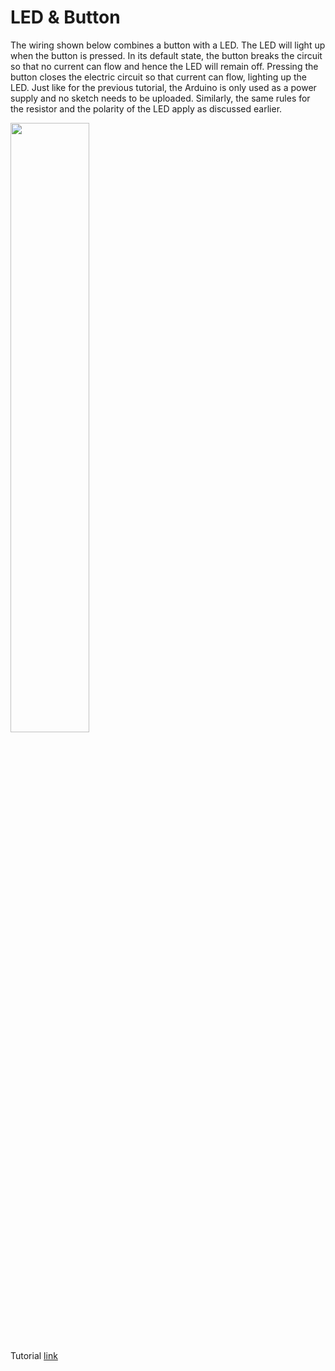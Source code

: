 # LED & Button

The wiring shown below combines a button with a LED. The LED will light up when the button is pressed.
In its default state, the button breaks the circuit so that no current can flow and hence the LED will
remain off. Pressing the button closes the electric circuit so that current can flow, lighting up the
LED. Just like for the previous
tutorial, the Arduino is only used as a power supply and no sketch needs to be uploaded. Similarly,
the same rules for the resistor and the polarity of the LED apply as discussed earlier.

<img src="doc/LEDResistorButton_bb.png" width="50%"/>

Tutorial [link](https://www.youtube.com/watch?v=QSwEKkHwWP4&list=PL2prrfB4uRarl12GHSbsoMmeYYlk2PLb7&t=0s&index=3)
